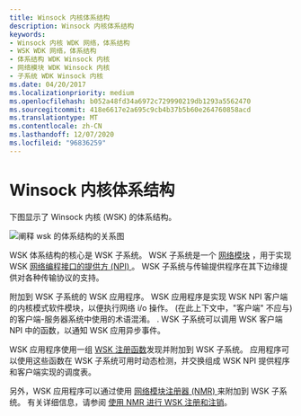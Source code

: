 ```yaml
---
title: Winsock 内核体系结构
description: Winsock 内核体系结构
keywords:
- Winsock 内核 WDK 网络，体系结构
- WSK WDK 网络，体系结构
- 体系结构 WDK Winsock 内核
- 网络模块 WDK Winsock 内核
- 子系统 WDK Winsock 内核
ms.date: 04/20/2017
ms.localizationpriority: medium
ms.openlocfilehash: b052a48fd34a6972c729990219db1293a5562470
ms.sourcegitcommit: 418e6617e2a695c9cb4b37b5b60e264760858acd
ms.translationtype: MT
ms.contentlocale: zh-CN
ms.lasthandoff: 12/07/2020
ms.locfileid: "96836259"
---
```

# <a name="winsock-kernel-architecture"></a>Winsock 内核体系结构


下图显示了 Winsock 内核 (WSK) 的体系结构。

![阐释 wsk 的体系结构的关系图 ](images/wskarch.png)

WSK 体系结构的核心是 WSK 子系统。 WSK 子系统是一个 [网络模块](network-module.md) ，用于实现 WSK [网络编程接口的提供方 (NPI) ](network-programming-interface.md)。 WSK 子系统与传输提供程序在其下边缘提供对各种传输协议的支持。

附加到 WSK 子系统的 WSK 应用程序。 WSK 应用程序是实现 WSK NPI 客户端的内核模式软件模块，以便执行网络 i/o 操作。  (在此上下文中，"客户端" 不应与) 的客户端-服务器系统中使用的术语混淆。 . WSK 子系统可以调用 WSK 客户端 NPI 中的函数，以通知 WSK 应用异步事件。

WSK 应用程序使用一组 [WSK 注册函数](/windows-hardware/drivers/ddi/_netvista/)发现并附加到 WSK 子系统。 应用程序可以使用这些函数在 WSK 子系统可用时动态检测，并交换组成 WSK NPI 提供程序和客户端实现的调度表。

另外，WSK 应用程序可以通过使用 [网络模块注册器 (NMR) ](network-module-registrar2.md)来附加到 WSK 子系统。 有关详细信息，请参阅 [使用 NMR 进行 WSK 注册和注销](using-nmr-for-wsk-registration-and-unregistration.md)。

 

